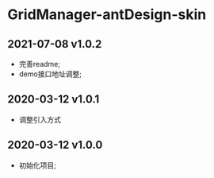 # GridManager-antDesign-skin

## 2021-07-08 v1.0.2

- 完善readme;
- demo接口地址调整;

## 2020-03-12 v1.0.1

- 调整引入方式

## 2020-03-12 v1.0.0

- 初始化项目;
